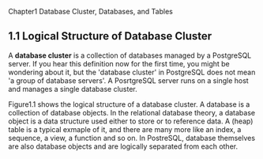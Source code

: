 Chapter1 Database Cluster, Databases, and Tables

## 1.1 Logical Structure of Database Cluster

A **database cluster** is a collection of databases managed by a PostgreSQL server. If you hear this definition now for the first time, you might be wondering about it, but the 'database cluster' in PostgreSQL does not mean 'a group of database servers'. A PosrtgreSQL server runs on a single host and manages a single database cluster.

Figure1.1 shows the logical structure of a database cluster. A database is a collection of database objects. In the relational database theory, a database  object is a data structure used either to store or to reference data. A (heap) table is a typical exmaple of it, and there are many more like an index, a sequence, a view, a function and so on. In PostreSQL, database themselves are also database objects and are logically separated from each other.